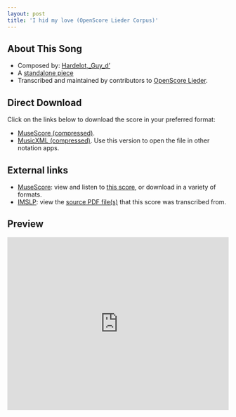 ```yaml
---
layout: post
title: 'I hid my love (OpenScore Lieder Corpus)'
---
```


## About This Song

- Composed by: [Hardelot,_Guy_d’](https://fourscoreandmore.org/openscore/lieder/Hardelot,_Guy_d’)
- A [standalone piece](https://fourscoreandmore.org/openscore/lieder/Hardelot,_Guy_d’/_)
- Transcribed and maintained by contributors to [OpenScore Lieder].

[OpenScore Lieder]: https://musescore.com/openscore-lieder-corpus

## Direct Download

Click on the links below to download the score in your preferred format:
- [MuseScore (compressed)](https://github.com/openscore/lieder/blob/main/scores/Hardelot,_Guy_d’/_/I_hid_my_love/lc6629763.mscz?raw=true).
- [MusicXML (compressed)](https://github.com/openscore/lieder/blob/main/scores/Hardelot,_Guy_d’/_/I_hid_my_love/lc6629763.mxl?raw=true). Use this version to open the file in other notation apps.

## External links

- [MuseScore]: view and listen to [this score][MuseScore], or download in a variety of formats.
- [IMSLP]: view the [source PDF file(s)][IMSLP] that this score was transcribed from.

[MuseScore]: https://musescore.com/score/6629763
[IMSLP]: https://imslp.org/wiki/Special:ReverseLookup/508762

## Preview

<iframe width="100%" height="394" src="https://musescore.com/openscore-lieder-corpus/scores/6629763/embed" frameborder="0" allowfullscreen allow="autoplay; fullscreen"></iframe>
